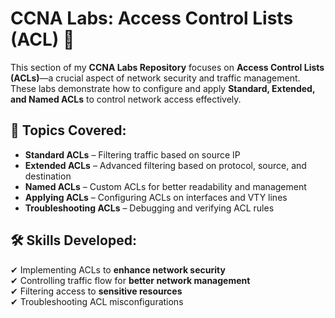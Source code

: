 # CCNA Labs: Access Control Lists (ACL) 🚀

This section of my **CCNA Labs Repository** focuses on **Access Control Lists (ACLs)**—a crucial aspect of network security and traffic management. These labs demonstrate how to configure and apply **Standard, Extended, and Named ACLs** to control network access effectively.

## 🔹 Topics Covered:
- **Standard ACLs** – Filtering traffic based on source IP  
- **Extended ACLs** – Advanced filtering based on protocol, source, and destination  
- **Named ACLs** – Custom ACLs for better readability and management  
- **Applying ACLs** – Configuring ACLs on interfaces and VTY lines  
- **Troubleshooting ACLs** – Debugging and verifying ACL rules  

## 🛠️ Skills Developed:
✔ Implementing ACLs to **enhance network security**  
✔ Controlling traffic flow for **better network management**  
✔ Filtering access to **sensitive resources**  
✔ Troubleshooting ACL misconfigurations  


